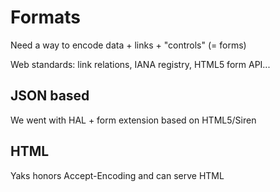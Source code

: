 # Formats

Need a way to encode data + links + "controls" (= forms)

Web standards: link relations, IANA registry, HTML5 form API...

## JSON based

We went with HAL + form extension based on HTML5/Siren

## HTML

Yaks honors Accept-Encoding and can serve HTML
